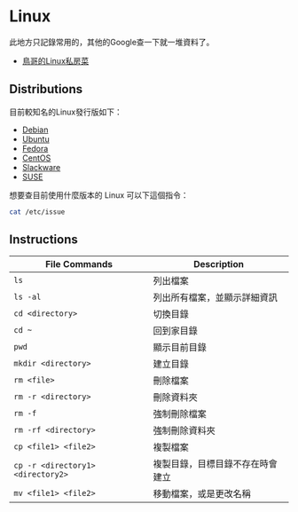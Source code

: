 Linux
=====

此地方只記錄常用的，其他的Google查一下就一堆資料了。

* [鳥哥的Linux私房菜](http://linux.vbird.org/)

Distributions
-------------

目前較知名的Linux發行版如下：

* [Debian](http://www.debian.org/)
* [Ubuntu](http://www.ubuntu.com/)
* [Fedora](https://fedoraproject.org/)
* [CentOS](http://www.centos.org/)
* [Slackware](http://www.slackware.com/)
* [SUSE](https://www.suse.com/)

想要查目前使用什麼版本的 Linux 可以下這個指令：

```bash
cat /etc/issue
```

Instructions
------------

|  File Commands  |  Description  |
|  -------------  |  -----------  |
| `ls` | 列出檔案 |
| `ls -al` | 列出所有檔案，並顯示詳細資訊 |
| `cd <directory>` | 切換目錄 |
| `cd ~` | 回到家目錄 |
| `pwd` | 顯示目前目錄 |
| `mkdir <directory>` | 建立目錄 |
| `rm <file>` | 刪除檔案 |
| `rm -r <directory>` | 刪除資料夾 |
| `rm -f` | 強制刪除檔案 |
| `rm -rf <directory>` | 強制刪除資料夾 |
| `cp <file1> <file2>` | 複製檔案 |
| `cp -r <directory1> <directory2>` | 複製目錄，目標目錄不存在時會建立 |
| `mv <file1> <file2>` | 移動檔案，或是更改名稱 |
